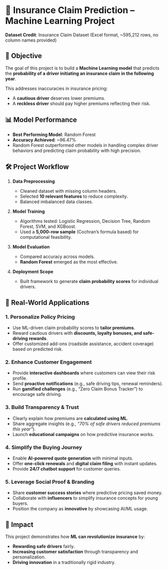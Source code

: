 # 🚗 Insurance Claim Prediction – Machine Learning Project

**Dataset Credit**: Insurance Claim Dataset (Excel format, \~595,212 rows, no column names provided)


## 🎯 Objective

The goal of this project is to build a **Machine Learning model** that predicts the **probability of a driver initiating an insurance claim in the following year**.

This addresses inaccuracies in insurance pricing:

* A **cautious driver** deserves lower premiums.
* A **reckless driver** should pay higher premiums reflecting their risk.


## 📊 Model Performance

* **Best Performing Model**: Random Forest
* **Accuracy Achieved**: \~96.47%
* Random Forest outperformed other models in handling complex driver behaviors and predicting claim probability with high precision.


## 🛠️ Project Workflow

1. **Data Preprocessing**

   * Cleaned dataset with missing column headers.
   * Selected **10 relevant features** to reduce complexity.
   * Balanced imbalanced data classes.

2. **Model Training**

   * Algorithms tested: Logistic Regression, Decision Tree, Random Forest, SVM, and XGBoost.
   * Used a **5,000-row sample** (Cochran’s formula based) for computational feasibility.

3. **Model Evaluation**

   * Compared accuracy across models.
   * **Random Forest** emerged as the most effective.

4. **Deployment Scope**

   * Built framework to generate **claim probability scores** for individual drivers.
  

## 🌟 Real-World Applications

### 1️. Personalize Policy Pricing

* Use ML-driven claim probability scores to **tailor premiums**.
* Reward cautious drivers with **discounts, loyalty bonuses, and safe-driving rewards**.
* Offer customized add-ons (roadside assistance, accident coverage) based on predicted risk.

### 2️. Enhance Customer Engagement

* Provide **interactive dashboards** where customers can view their risk profile.
* Send **proactive notifications** (e.g., safe driving tips, renewal reminders).
* Run **gamified challenges** (e.g., “Zero Claim Bonus Tracker”) to encourage safe driving.

### 3️. Build Transparency & Trust

* Clearly explain how premiums are **calculated using ML**.
* Share aggregate insights (e.g., *“70% of safe drivers reduced premiums this year”*).
* Launch **educational campaigns** on how predictive insurance works.

### 4️. Simplify the Buying Journey

* Enable **AI-powered quote generation** with minimal inputs.
* Offer **one-click renewals** and **digital claim filing** with instant updates.
* Provide **24/7 chatbot support** for customer queries.

### 5️. Leverage Social Proof & Branding

* Share **customer success stories** where predictive pricing saved money.
* Collaborate with **influencers** to simplify insurance concepts for young buyers.
* Position the company as **innovative** by showcasing AI/ML usage.


## 🚀 Impact

This project demonstrates how **ML can revolutionize insurance** by:

* **Rewarding safe drivers** fairly.
* **Increasing customer satisfaction** through transparency and personalization.
* **Driving innovation** in a traditionally rigid industry.
